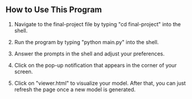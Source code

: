 ## How to Use This Program

1. Navigate to the final-project file by typing "cd final-project" into the shell.

2. Run the program by typing "python main.py" into the shell.

3. Answer the prompts in the shell and adjust your preferences.

4. Click on the pop-up notification that appears in the corner of your screen.

5. Click on "viewer.html" to visualize your model. After that, you can just refresh the page once a new model is generated.